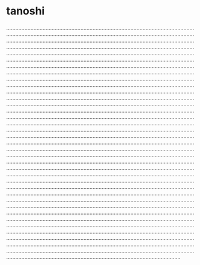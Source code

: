 # tanoshi
...................................................................................................................................................................................................................................................................................................................................................................................................................................................................................................................................................................................................................................................................................................................................................................................................................................................................................................................................................................................................................................................................................................................................................................................................................................................................................................................................................................................................................................................................................................................................................................................................................................................................................................................................................................................................................................................................................................................................................................................................................................................................................................................................................................................................................................................................................................................................................................................................................................................................................................................................................................................................................................................................................................................................................................................................................................................................................................................................................................................................................................................................................................................................................................................................................................................................................................................................................................................................................................................................................................................................................................................................................................................................................................................................................................................................................................................................................................................................................................................................................................................................................................................................................................................................................................................................................................................................................................................................................................................................................................................................................................................................................................................................................................................................................................
